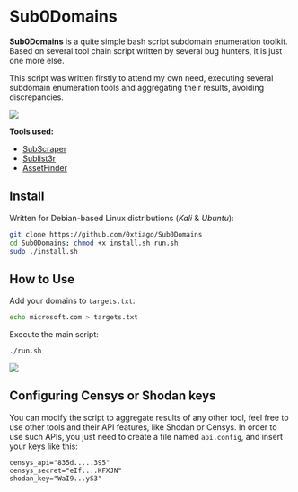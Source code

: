 # Sub0Domains

**Sub0Domains** is a quite simple bash script subdomain enumeration toolkit. Based on several tool chain script written by several bug hunters, it is just one more else. 

This script was written firstly to attend my own need, executing several subdomain enumeration tools and aggregating their results, avoiding discrepancies.

![](https://res.cloudinary.com/dtr6hzxnx/image/upload/v1621644729/blog/subzero_dvqezk.jpg)

**Tools used:**

- [SubScraper](https://github.com/m8r0wn/subscraper)
- [Sublist3r](https://github.com/aboul3la/Sublist3r)
- [AssetFinder](https://github.com/tomnomnom/assetfinder)

## Install

Written for Debian-based Linux distributions (*Kali* & *Ubuntu*):

```bash
git clone https://github.com/0xtiago/Sub0Domains
cd Sub0Domains; chmod +x install.sh run.sh
sudo ./install.sh
```

## How to Use

Add your domains to `targets.txt`:

```bash
echo microsoft.com > targets.txt
```

Execute the main script:

```bash
./run.sh
```



![](https://res.cloudinary.com/dtr6hzxnx/image/upload/v1621644391/blog/Sub0Domains_Exampe_kzdgsd.png)

## Configuring Censys or Shodan keys

You can modify the script to aggregate results of any other tool, feel free to use other tools and their API features, like Shodan or Censys. In order to use such APIs, you just need to create a file named `api.config`, and insert your keys like this:

```
censys_api="835d.....395"
censys_secret="eIf....KFXJN"
shodan_key="WaI9...yS3"
```

